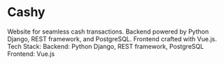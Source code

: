 # Cashy
 Website for seamless cash transactions. Backend powered by Python Django, REST framework, and PostgreSQL. Frontend crafted with Vue.js. Tech Stack: Backend: Python Django, REST framework, PostgreSQL Frontend: Vue.js 

